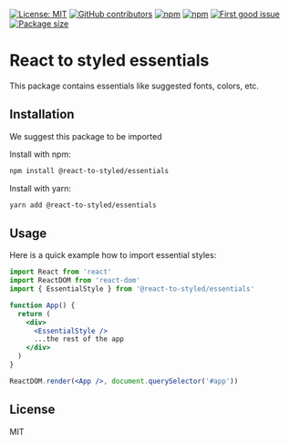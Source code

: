 [![License: MIT](https://img.shields.io/badge/License-MIT-yellow.svg)](https://opensource.org/licenses/MIT)
[![GitHub contributors](https://img.shields.io/github/contributors/react-to/react-to-styled)](https://github.com/react-to/react-to-styled/graphs/contributors)
[![npm](https://img.shields.io/npm/v/@react-to-styled/essentials)](https://www.npmjs.com/package/@react-to-styled/essentials)
[![npm](https://img.shields.io/npm/dm/@react-to-styled/essentials)](https://www.npmjs.com/package/@react-to-styled/essentials)
[![First good issue](https://img.shields.io/github/labels/react-to/react-to-styled/good%20first%20issue?label=Contribute)](https://github.com/react-to/react-to-styled/labels/good%20first%20issue)
[![Package size](https://img.shields.io/bundlephobia/min/@react-to-styled/essentials/latest)](https://www.npmjs.com/package/@react-to-styled/essentials)

# React to styled essentials

This package contains essentials like suggested fonts, colors, etc.

## Installation

We suggest this package to be imported

Install with npm:

```sh
npm install @react-to-styled/essentials
```

Install with yarn:

```sh
yarn add @react-to-styled/essentials
```

## Usage

Here is a quick example how to import essential styles:

```jsx
import React from 'react'
import ReactDOM from 'react-dom'
import { EssentialStyle } from '@react-to-styled/essentials'

function App() {
  return (
    <div>
      <EssentialStyle />
      ...the rest of the app
    </div>
  )
}

ReactDOM.render(<App />, document.querySelector('#app'))
```

## License

MIT

